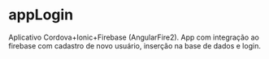 # appLogin
Aplicativo Cordova+Ionic+Firebase (AngularFire2). App com integração ao firebase com cadastro de novo usuário, inserção na base de dados e login.
